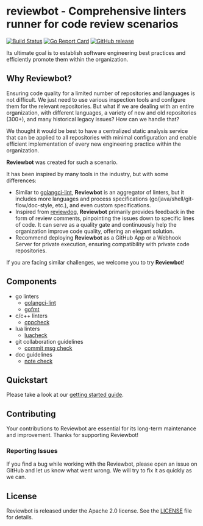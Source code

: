 # reviewbot - Comprehensive linters runner for code review scenarios

[![Build Status](https://github.com/qiniu/reviewbot/actions/workflows/go.yml/badge.svg)](https://github.com/qiniu/reviewbot/actions/workflows/go.yml)
[![Go Report Card](https://goreportcard.com/badge/github.com/qiniu/reviewbot)](https://goreportcard.com/report/github.com/qiniu/reviewbot)
[![GitHub release](https://img.shields.io/github/v/tag/qiniu/reviewbot.svg?label=release)](https://github.com/qiniu/reviewbot/releases)

Its ultimate goal is to establish software engineering best practices and efficiently promote them within the organization.

## Why Reviewbot?

Ensuring code quality for a limited number of repositories and languages is not difficult. We just need to use various inspection tools and configure them for the relevant repositories. But what if we are dealing with an entire organization, with different languages, a variety of new and old repositories (300+), and many historical legacy issues? How can we handle that?

We thought it would be best to have a centralized static analysis service that can be applied to all repositories with minimal configuration and enable efficient implementation of every new engineering practice within the organization.

**Reviewbot** was created for such a scenario.

It has been inspired by many tools in the industry, but with some differences:

- Similar to [golangci-lint](https://github.com/golangci/golangci-lint), **Reviewbot** is an aggregator of linters, but it includes more languages and process specifications (go/java/shell/git-flow/doc-style, etc.), and even custom specifications.
- Inspired from [reviewdog](https://github.com/reviewdog/reviewdog), **Reviewbot** primarily provides feedback in the form of review comments, pinpointing the issues down to specific lines of code. It can serve as a quality gate and continuously help the organization improve code quality, offering an elegant solution.
- Recommend deploying **Reviewbot** as a GitHub App or a Webhook Server for private execution, ensuring compatibility with private code repositories.

If you are facing similar challenges, we welcome you to try **Reviewbot**!

## Components

- go linters
  - [golangci-lint](/internal/linters/go/golangci_lint/)
  - [gofmt](/internal/linters/go/gofmt/)
- c/c++ linters
  - [cppcheck](/internal/linters/c/cppcheck/)
- lua linters
  - [luacheck](/internal/linters/lua/luacheck/)
- git collaboration guidelines
  - [commit msg check](/internal/linters/git-flow/commit-check/)
- doc guidelines
  - [note check](/internal/linters/doc/note-check/)

## Quickstart

Please take a look at our [getting started guide](https://reviewbot-x.netlify.app).

## Contributing

Your contributions to Reviewbot are essential for its long-term maintenance and improvement. Thanks for supporting Reviewbot!

### Reporting Issues

If you find a bug while working with the Reviewbot, please open an issue on GitHub and let us know what went wrong. We will try to fix it as quickly as we can.

## License

Reviewbot is released under the Apache 2.0 license. See the [LICENSE](/LICENSE) file for details.
